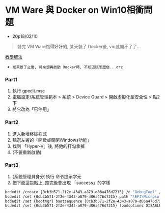 # VM Ware 與 Docker on Win10相衝問題
- 20p18/02/10

> 裝完 VM Ware跑得好好的, 某天裝了 Docker後, vm就開不了了...

[教學解法](https://www.youtube.com/watch?v=CGpv2Dvzyeg)
- `如果做了之後, 將來想再啟動 Docker時, 不知道該怎麼做...orz`


### Part1
1. 執行 gpedit.msc
2. 電腦設定/系統管理範本 > 系統 > Device Guard > 開啟虛擬化型安全性 > 點2下
3. 將它改為「已停用」

### Part2
1. 進入新增移除程式
2. 點選左邊的「開啟或關閉Windows功能」
3. 找到 「Hyper-V」後, 將他的打勾拿掉
4. (不要重新啟動)

### Part3
1. (系統管理員身分)執行 命令提示字元
2. 把下面這包貼上, 跑完後會出現 「success」的字樣
```sh
bcdedit /create {0cb3b571-2f2e-4343-a879-d86a476d7215} /d "DebugTool" /application osloader
bcdedit /set {0cb3b571-2f2e-4343-a879-d86a476d7215} path "\EFI\Microsoft\Boot\SecConfig.efi"
bcdedit /set {bootmgr} bootsequence {0cb3b571-2f2e-4343-a879-d86a476d7215}
bcdedit /set {0cb3b571-2f2e-4343-a879-d86a476d7215} loadoptions DISABLE-LSA-ISO,DISABLE-
```
